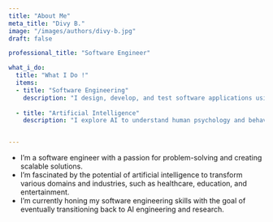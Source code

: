 ```yaml
---
title: "About Me"
meta_title: "Divy B."
image: "/images/authors/divy-b.jpg"
draft: false

professional_title: "Software Engineer"

what_i_do:
  title: "What I Do !"
  items:
  - title: "Software Engineering"
    description: "I design, develop, and test software applications using various technologies and frameworks, such as Python, Django, React, and AWS."
  
  - title: "Artificial Intelligence"
    description: "I explore AI to understand human psychology and behavior, and to create intelligent systems that can help solve real-world problems."


---
```


- I’m a software engineer with a passion for problem-solving and creating scalable solutions.
- I’m fascinated by the potential of artificial intelligence to transform various domains and industries, such as healthcare, education, and entertainment.
- I’m currently honing my software engineering skills with the goal of eventually transitioning back to AI engineering and research.
